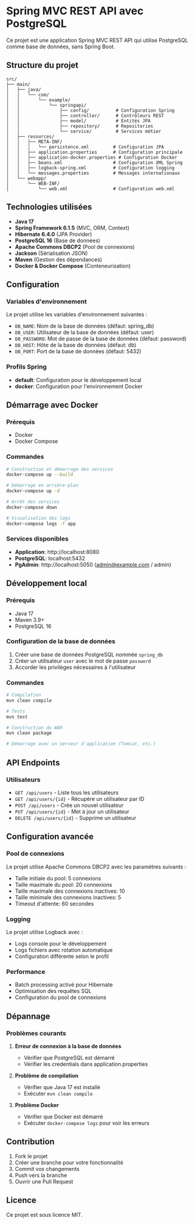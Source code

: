 # Spring MVC REST API avec PostgreSQL

Ce projet est une application Spring MVC REST API qui utilise PostgreSQL comme base de données, sans Spring Boot.

## Structure du projet

```
src/
├── main/
│   ├── java/
│   │   └── com/
│   │       └── example/
│   │           └── springapi/
│   │               ├── config/          # Configuration Spring
│   │               ├── controller/      # Contrôleurs REST
│   │               ├── model/           # Entités JPA
│   │               ├── repository/      # Repositories
│   │               └── service/         # Services métier
│   ├── resources/
│   │   ├── META-INF/
│   │   │   └── persistence.xml         # Configuration JPA
│   │   ├── application.properties      # Configuration principale
│   │   ├── application-docker.properties # Configuration Docker
│   │   ├── beans.xml                   # Configuration XML Spring
│   │   ├── logback-spring.xml          # Configuration logging
│   │   └── messages.properties         # Messages internationaux
│   └── webapp/
│       └── WEB-INF/
│           └── web.xml                 # Configuration web.xml
```

## Technologies utilisées

- **Java 17**
- **Spring Framework 6.1.5** (MVC, ORM, Context)
- **Hibernate 6.4.0** (JPA Provider)
- **PostgreSQL 16** (Base de données)
- **Apache Commons DBCP2** (Pool de connexions)
- **Jackson** (Sérialisation JSON)
- **Maven** (Gestion des dépendances)
- **Docker & Docker Compose** (Conteneurisation)

## Configuration

### Variables d'environnement

Le projet utilise les variables d'environnement suivantes :

- `DB_NAME`: Nom de la base de données (défaut: spring_db)
- `DB_USER`: Utilisateur de la base de données (défaut: user)
- `DB_PASSWORD`: Mot de passe de la base de données (défaut: password)
- `DB_HOST`: Hôte de la base de données (défaut: db)
- `DB_PORT`: Port de la base de données (défaut: 5432)

### Profils Spring

- **default**: Configuration pour le développement local
- **docker**: Configuration pour l'environnement Docker

## Démarrage avec Docker

### Prérequis

- Docker
- Docker Compose

### Commandes

```bash
# Construction et démarrage des services
docker-compose up --build

# Démarrage en arrière-plan
docker-compose up -d

# Arrêt des services
docker-compose down

# Visualisation des logs
docker-compose logs -f app
```

### Services disponibles

- **Application**: http://localhost:8080
- **PostgreSQL**: localhost:5432
- **PgAdmin**: http://localhost:5050 (admin@example.com / admin)

## Développement local

### Prérequis

- Java 17
- Maven 3.9+
- PostgreSQL 16

### Configuration de la base de données

1. Créer une base de données PostgreSQL nommée `spring_db`
2. Créer un utilisateur `user` avec le mot de passe `password`
3. Accorder les privilèges nécessaires à l'utilisateur

### Commandes

```bash
# Compilation
mvn clean compile

# Tests
mvn test

# Construction du WAR
mvn clean package

# Démarrage avec un serveur d'application (Tomcat, etc.)
```

## API Endpoints

### Utilisateurs

- `GET /api/users` - Liste tous les utilisateurs
- `GET /api/users/{id}` - Récupère un utilisateur par ID
- `POST /api/users` - Crée un nouvel utilisateur
- `PUT /api/users/{id}` - Met à jour un utilisateur
- `DELETE /api/users/{id}` - Supprime un utilisateur

## Configuration avancée

### Pool de connexions

Le projet utilise Apache Commons DBCP2 avec les paramètres suivants :

- Taille initiale du pool: 5 connexions
- Taille maximale du pool: 20 connexions
- Taille maximale des connexions inactives: 10
- Taille minimale des connexions inactives: 5
- Timeout d'attente: 60 secondes

### Logging

Le projet utilise Logback avec :

- Logs console pour le développement
- Logs fichiers avec rotation automatique
- Configuration différente selon le profil

### Performance

- Batch processing activé pour Hibernate
- Optimisation des requêtes SQL
- Configuration du pool de connexions

## Dépannage

### Problèmes courants

1. **Erreur de connexion à la base de données**
   - Vérifier que PostgreSQL est démarré
   - Vérifier les credentials dans application.properties

2. **Problème de compilation**
   - Vérifier que Java 17 est installé
   - Exécuter `mvn clean compile`

3. **Problème Docker**
   - Vérifier que Docker est démarré
   - Exécuter `docker-compose logs` pour voir les erreurs

## Contribution

1. Fork le projet
2. Créer une branche pour votre fonctionnalité
3. Commit vos changements
4. Push vers la branche
5. Ouvrir une Pull Request

## Licence

Ce projet est sous licence MIT.

